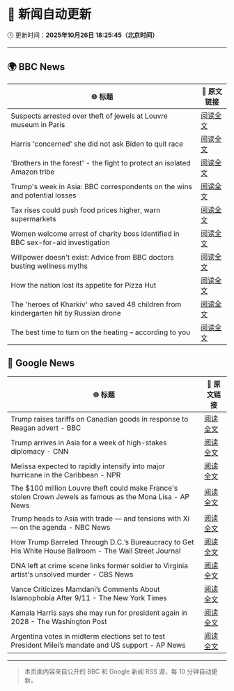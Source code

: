 # 🧠 新闻自动更新

🕒 更新时间：**2025年10月26日 18:25:45（北京时间）**

---

## 🌍 BBC News

| 🌐 标题 | 🔗 原文链接 |
|--------|-------------|
| Suspects arrested over theft of jewels at Louvre museum in Paris | [阅读全文](https://www.bbc.com/news/articles/c2em38pdv0do?at_medium=RSS&at_campaign=rss) |
| Harris 'concerned' she did not ask Biden to quit race | [阅读全文](https://www.bbc.com/news/articles/cj412zgvy4do?at_medium=RSS&at_campaign=rss) |
| 'Brothers in the forest' - the fight to protect an isolated Amazon tribe | [阅读全文](https://www.bbc.com/news/articles/cjw92x915xlo?at_medium=RSS&at_campaign=rss) |
| Trump's week in Asia: BBC correspondents on the wins and potential losses | [阅读全文](https://www.bbc.com/news/articles/c9d6jnn37l2o?at_medium=RSS&at_campaign=rss) |
| Tax rises could push food prices higher, warn supermarkets | [阅读全文](https://www.bbc.com/news/articles/c620gy43pe4o?at_medium=RSS&at_campaign=rss) |
| ​​Women welcome arrest of charity boss identified in BBC sex-for-aid investigation | [阅读全文](https://www.bbc.com/news/articles/cgkzg680j7lo?at_medium=RSS&at_campaign=rss) |
| Willpower doesn't exist: Advice from BBC doctors busting wellness myths | [阅读全文](https://www.bbc.com/news/articles/c98nd0d61d0o?at_medium=RSS&at_campaign=rss) |
| How the nation lost its appetite for Pizza Hut | [阅读全文](https://www.bbc.com/news/articles/cn97vdpv13wo?at_medium=RSS&at_campaign=rss) |
| The 'heroes of Kharkiv' who saved 48 children from kindergarten hit by Russian drone | [阅读全文](https://www.bbc.com/news/articles/c9q1w9ypl8jo?at_medium=RSS&at_campaign=rss) |
| The best time to turn on the heating – according to you | [阅读全文](https://www.bbc.com/news/articles/cgqly9ynnd4o?at_medium=RSS&at_campaign=rss) |

## 📰 Google News

| 🌐 标题 | 🔗 原文链接 |
|--------|-------------|
| Trump raises tariffs on Canadian goods in response to Reagan advert - BBC | [阅读全文](https://news.google.com/rss/articles/CBMiWkFVX3lxTE1jT1c1dG9vRXdOcjB6NXFTUHMzTHBDZ0lYNldXZnNYM2VwMFZsTFE3bXBxX1hsT1hLN0ZBdUVjdXNoYkZGNE5KaEF0OGpIVXdOSWNkSGZxMEM0d9IBX0FVX3lxTE5GdU5KVGxqY3F6LTF0NnYtNFhCYjlCYjVacWlUbWxzdmtJV3lWa2VHeTN3d01ydVJ4LWltS1dKWGs4VHpVZmdEZ3dHUjRrT3Y4NmRpSGZvV3FwcHRiV0c4?oc=5) |
| Trump arrives in Asia for a week of high-stakes diplomacy - CNN | [阅读全文](https://news.google.com/rss/articles/CBMieEFVX3lxTE1oUEJGcWh5VWQtY1pkRl94UHFyOXdBTTdSeDFlRUVkbjZoVzZCMUZHZnVZZkNsY1RxbWdyZlhMVjJ6ODgyU29GUnNPaE5yZUpvSVpkeWEzeVRtLU1sYUI4LTktUEpDdzNyNlhBVzRLSUhhVHFSVTNvNA?oc=5) |
| Melissa expected to rapidly intensify into major hurricane in the Caribbean - NPR | [阅读全文](https://news.google.com/rss/articles/CBMivAFBVV95cUxPRGJVNWNOaHFQWHJhLXJLU0hRQUtkbkZEZDJROF9yMXc0VzVfUXRGNW9VeG4wb1pDd01EeXdieVBwTVhDM0xJLWtLU255ZWRRN0plUGw5OTdGVW5VdUk5V2VpM0t0b0l2T1Z5aW5iUlViRUIxX0xRS3pPb1lkRHp6a3lHMnQyQ2hDWlN5c0JoVjk1QXFsQmFiTTJ4MkREUl9Xc1ZoREJCUkRrWkxWVlN6X1E2aVU2LWlVN19Zag?oc=5) |
| The $100 million Louvre theft could make France's stolen Crown Jewels as famous as the Mona Lisa - AP News | [阅读全文](https://news.google.com/rss/articles/CBMijwFBVV95cUxQeURRUE1TNEFuMU8wdWltRC14T3Y2NlJkUWExU0k4MzdRbGlYMFU3c2RzRnpaLXNpeXZEaEdtU2kzbjlMbXFpbGtpaDF2ZGdSTjhTVjFoVUdZNjV1a2VnVm1YdDZ0RllQMWl6UWppeHFHeUJUMklfY25Rd0tnN0dnbzBIWEIyclZINmNKcE43cw?oc=5) |
| Trump heads to Asia with trade — and tensions with Xi — on the agenda - NBC News | [阅读全文](https://news.google.com/rss/articles/CBMisgFBVV95cUxQaVk0M0h3Tm0tOU1PVDVqeFU0LUR5bHBvc3hPc2dvTk1rSTIzQWpjZkRrMWUzWEpNNjVybWxMMkl4aFlPVGpjV1oyVWVEMU9MTEV5UE9ZamJYdXQxclp1cEEzVmZBNjA4M0FoNGNnYUUyZXFXUC05V3VxTFVKSllMUVE4dy1xV0pLY1ZUVHhJTjlTY3lleFU0d3JURm1tMzlpRzE3SnlUTURIUVBUdUhqTXNR0gFWQVVfeXFMTndyN2dhY0oxSjFVSm9OaXphYVRpdWJfekVLN2tVUGV0TnBJWXZrMGd6Si14bmFMdmVLcTF5SW96VFUzV3FiRWtvV2w1ZTZPM0U1Q0lIZ3c?oc=5) |
| How Trump Barreled Through D.C.’s Bureaucracy to Get His White House Ballroom - The Wall Street Journal | [阅读全文](https://news.google.com/rss/articles/CBMijAFBVV95cUxQaFJOVF85LWUzM191UEMxTzl2QUdSbFZmUFVDaGxLNVIzRzdNR04yZFZTRjRodWt5eGQxMWFxYS1YQUJnMDQyVUpNM195eXRiMG56a0hIX084X2tQc2NEVDFmb3N2RHpVRHhqVXNMakxlZlJXYjMxN2NPSXoxV2I3MEhFRk8wZ0xtS3NhbQ?oc=5) |
| DNA left at crime scene links former soldier to Virginia artist's unsolved murder - CBS News | [阅读全文](https://news.google.com/rss/articles/CBMilwFBVV95cUxQSjRRRE5PWS15MTNGcVFYQldRUGh4b0ZxWUFVcmNkS0szTzlOVG5KVng1UFNZUGt2UmhHSTljSFBJZDkyU2xkTnNWNEhKbDh3REVldlgyYjA5T05kR2RpOElsZlRLdlVUTmJqR2Nja0FadmNHRjE0MlFiUkw5NkdxTXRMMXhEcDhGSVA4NXBaSE5aLWZqYVpF0gGcAUFVX3lxTE9JV1pTbjlOS25FenZqdV9yNnhhdXBhbTJFc0xDLUo5UDBwV2QxbC1UXzZXRENHaHoyNXZQeGIxX0xGWGxZb21UVXhfajBtWFZ4OGFySXE4UEZqamZiUi16d0ZhUXRWUm5EUmRIQ2JwRHVwY2xxeXdpTTY3NnQyOWdPRUl4b0ZWWEpnejJ4WnRUUnR1U2xaWXNQSXZCUQ?oc=5) |
| Vance Criticizes Mamdani’s Comments About Islamophobia After 9/11 - The New York Times | [阅读全文](https://news.google.com/rss/articles/CBMic0FVX3lxTFBSV3pDZGNkZC1kd2loMVZMLXpUa1lodkdsaDRrQ3QzRkxETDV5OEl0UlViMUx5eGNPWDJXT0dVb1ZpVWJlNW9oMGdoMzQ3RWNPczZuN3hBdl95RFJldDEtdGV4SzNPYXFtSjZpdlhkUm9EcmM?oc=5) |
| Kamala Harris says she may run for president again in 2028 - The Washington Post | [阅读全文](https://news.google.com/rss/articles/CBMihgFBVV95cUxNR0V1cEdOLWNYekZMcEozZkdSZ0hocEIxcnpRdWVaYjZsSnk5MVBrYWFKQmQxRGlCQXVUM3Buc1lRYVNEMFlWZWJKVnBRNnRxdTdubFIzRHJwMmJBMmNGanhPTjRQU3hWdzRKcU84SnNENXNZTUhaNUFhZXl5am00VFJLNnN2dw?oc=5) |
| Argentina votes in midterm elections set to test President Milei’s mandate and US support - AP News | [阅读全文](https://news.google.com/rss/articles/CBMioAFBVV95cUxQNERoT1FRODNYVS1iYkF0QXU3ZkZ6MURZSXdDaEotN0FZSlBlMFB5WVlIRGhvamw4UmNOSHRia3VDMzFOWjlxS2QxbV92dTlVcVd4Smx6TlM0Qkl2YlRtbHpETTgySU45bzNUMS1PdEdfLVFZZmNKU0M0UndzR012TXNpTkZ6M3JZcXp3OFRwZDA1OUkwcHZXUGFCZGJsQnFs?oc=5) |

---
> 本页面内容来自公开的 BBC 和 Google 新闻 RSS 源，每 10 分钟自动更新。